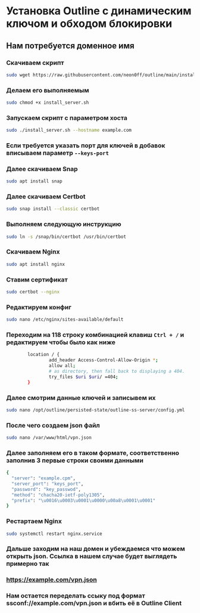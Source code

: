 # Установка Outline с динамическим ключом и обходом блокировки
## Нам потребуется доменное имя
### Скачиваем скрипт
```bash
sudo wget https://raw.githubusercontent.com/neon0ff/outline/main/install_server.sh
```
### Делаем его выполняемым
```bash
sudo chmod +x install_server.sh
```
### Запускаем скрипт с параметром хоста
```bash
sudo ./install_server.sh --hostname example.com
```
### Если требуется указать порт для ключей в добавок вписываем параметр ```--keys-port```
### Далее скачиваем Snap
```bash
sudo apt install snap
```
### Далее скачиваем Certbot
```bash
sudo snap install --classic certbot
```
### Выполняем следующую инструкцию
```bash
sudo ln -s /snap/bin/certbot /usr/bin/certbot
```
### Скачиваем Nginx
```bash
sudo apt install nginx
```
### Ставим сертификат
```bash
sudo certbot --nginx
```
### Редактируем конфиг
```bash
sudo nano /etc/nginx/sites-available/default
```
### Переходим на 118 строку комбинацией клавиш ```Ctrl + /``` и редактируем чтобы было как ниже
```bash
        location / {
                add_header Access-Control-Allow-Origin *;
                allow all;
                # as directory, then fall back to displaying a 404.
                try_files $uri $uri/ =404;
        }
```
### Далее смотрим данные ключей и записывем их
```bash
sudo nano /opt/outline/persisted-state/outline-ss-server/config.yml
```
### После чего создаем json файл
```bash
sudo nano /var/www/html/vpn.json
```
### Далее заполняем его в таком формате, соответственно заполнив 3 первые строки своими данными
```bash
{
  "server": "example.cpm",
  "server_port": "keys_port",
  "password": "key_passwod",
  "method": "chacha20-ietf-poly1305",
  "prefix": "\u0016\u0003\u0001\u0000\u00a8\u0001\u0001"
}
```
### Рестартаем Nginx
```bash
sudo systemctl restart nginx.service
```
### Дальше заходим на наш домен и убеждаемся что можем открыть json. Ссылка в нашем случае будет выглядеть примерно так
### https://example.com/vpn.json
### Нам остается переделать ссыку под формат ssconf://example.com/vpn.json и вбить её в Outline Client
